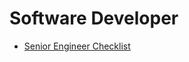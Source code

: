 # Software Developer

* [Senior Engineer Checklist](https://littleblah.com/post/2019-09-01-senior-engineer-checklist/)
